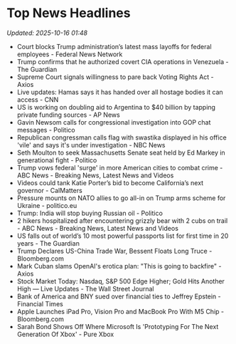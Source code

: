 # Top News Headlines

_Updated: 2025-10-16 01:48_

- Court blocks Trump administration’s latest mass layoffs for federal employees - Federal News Network
- Trump confirms that he authorized covert CIA operations in Venezuela - The Guardian
- Supreme Court signals willingness to pare back Voting Rights Act - Axios
- Live updates: Hamas says it has handed over all hostage bodies it can access - CNN
- US is working on doubling aid to Argentina to $40 billion by tapping private funding sources - AP News
- Gavin Newsom calls for congressional investigation into GOP chat messages - Politico
- Republican congressman calls flag with swastika displayed in his office 'vile' and says it's under investigation - NBC News
- Seth Moulton to seek Massachusetts Senate seat held by Ed Markey in generational fight - Politico
- Trump vows federal 'surge' in more American cities to combat crime - ABC News - Breaking News, Latest News and Videos
- Videos could tank Katie Porter’s bid to become California’s next governor - CalMatters
- Pressure mounts on NATO allies to go all-in on Trump arms scheme for Ukraine - politico.eu
- Trump: India will stop buying Russian oil - Politico
- 2 hikers hospitalized after encountering grizzly bear with 2 cubs on trail - ABC News - Breaking News, Latest News and Videos
- US falls out of world’s 10 most powerful passports list for first time in 20 years - The Guardian
- Trump Declares US-China Trade War, Bessent Floats Long Truce - Bloomberg.com
- Mark Cuban slams OpenAI's erotica plan: "This is going to backfire" - Axios
- Stock Market Today: Nasdaq, S&P 500 Edge Higher; Gold Hits Another High — Live Updates - The Wall Street Journal
- Bank of America and BNY sued over financial ties to Jeffrey Epstein - Financial Times
- Apple Launches iPad Pro, Vision Pro and MacBook Pro With M5 Chip - Bloomberg.com
- Sarah Bond Shows Off Where Microsoft Is 'Prototyping For The Next Generation Of Xbox' - Pure Xbox